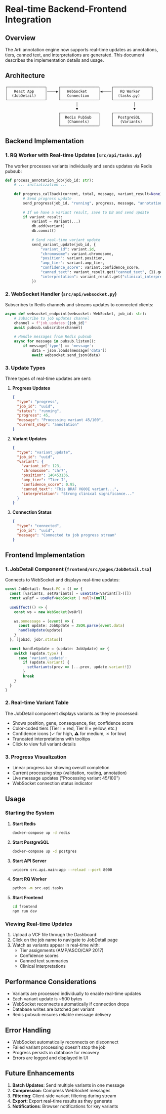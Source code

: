 # Real-time Backend-Frontend Integration

## Overview

The Arti annotation engine now supports real-time updates as annotations, tiers, canned text, and interpretations are generated. This document describes the implementation details and usage.

## Architecture

```
┌─────────────────┐     ┌─────────────────┐     ┌─────────────────┐
│   React App     │────▶│   WebSocket     │◀────│   RQ Worker     │
│  (JobDetail)    │     │   Connection    │     │  (tasks.py)     │
└─────────────────┘     └─────────────────┘     └─────────────────┘
                                │                         │
                                ▼                         ▼
                        ┌─────────────────┐     ┌─────────────────┐
                        │  Redis PubSub   │     │  PostgreSQL     │
                        │   (Channels)    │     │   (Variants)    │
                        └─────────────────┘     └─────────────────┘
```

## Backend Implementation

### 1. RQ Worker with Real-time Updates (`src/api/tasks.py`)

The worker processes variants individually and sends updates via Redis pubsub:

```python
def process_annotation_job(job_id: str):
    # ... initialization ...
    
    def progress_callback(current, total, message, variant_result=None):
        # Send progress update
        send_progress(job_id, "running", progress, message, "annotation")
        
        # If we have a variant result, save to DB and send update
        if variant_result:
            variant = Variant(...)
            db.add(variant)
            db.commit()
            
            # Send real-time variant update
            send_variant_update(job_id, {
                "variant_id": variant.id,
                "chromosome": variant.chromosome,
                "position": variant.position,
                "amp_tier": variant.amp_tier,
                "confidence_score": variant.confidence_score,
                "canned_text": variant_result.get("canned_text", {}).get("summary"),
                "interpretation": variant_result.get("clinical_interpretation")
            })
```

### 2. WebSocket Handler (`src/api/websocket.py`)

Subscribes to Redis channels and streams updates to connected clients:

```python
async def websocket_endpoint(websocket: WebSocket, job_id: str):
    # Subscribe to job updates channel
    channel = f"job_updates:{job_id}"
    await pubsub.subscribe(channel)
    
    # Handle messages from Redis pubsub
    async for message in pubsub.listen():
        if message['type'] == 'message':
            data = json.loads(message['data'])
            await websocket.send_json(data)
```

### 3. Update Types

Three types of real-time updates are sent:

1. **Progress Updates**
   ```json
   {
     "type": "progress",
     "job_id": "uuid",
     "status": "running",
     "progress": 45,
     "message": "Processing variant 45/100",
     "current_step": "annotation"
   }
   ```

2. **Variant Updates**
   ```json
   {
     "type": "variant_update",
     "job_id": "uuid",
     "variant": {
       "variant_id": 123,
       "chromosome": "chr7",
       "position": 140453136,
       "amp_tier": "Tier I",
       "confidence_score": 0.95,
       "canned_text": "This BRAF V600E variant...",
       "interpretation": "Strong clinical significance..."
     }
   }
   ```

3. **Connection Status**
   ```json
   {
     "type": "connected",
     "job_id": "uuid",
     "message": "Connected to job progress stream"
   }
   ```

## Frontend Implementation

### 1. JobDetail Component (`frontend/src/pages/JobDetail.tsx`)

Connects to WebSocket and displays real-time updates:

```typescript
const JobDetail: React.FC = () => {
  const [variants, setVariants] = useState<Variant[]>([])
  const wsRef = useRef<WebSocket | null>(null)
  
  useEffect(() => {
    const ws = new WebSocket(wsUrl)
    
    ws.onmessage = (event) => {
      const update: JobUpdate = JSON.parse(event.data)
      handleUpdate(update)
    }
  }, [jobId, job?.status])
  
  const handleUpdate = (update: JobUpdate) => {
    switch (update.type) {
      case 'variant_update':
        if (update.variant) {
          setVariants(prev => [...prev, update.variant!])
        }
        break
    }
  }
}
```

### 2. Real-time Variant Table

The JobDetail component displays variants as they're processed:

- Shows position, gene, consequence, tier, confidence score
- Color-coded tiers (Tier I = red, Tier II = yellow, etc.)
- Confidence icons (✓ for high, ⚠ for medium, ✗ for low)
- Truncated interpretations with tooltips
- Click to view full variant details

### 3. Progress Visualization

- Linear progress bar showing overall completion
- Current processing step (validation, routing, annotation)
- Live message updates ("Processing variant 45/100")
- WebSocket connection status indicator

## Usage

### Starting the System

1. **Start Redis**
   ```bash
   docker-compose up -d redis
   ```

2. **Start PostgreSQL**
   ```bash
   docker-compose up -d postgres
   ```

3. **Start API Server**
   ```bash
   uvicorn src.api.main:app --reload --port 8000
   ```

4. **Start RQ Worker**
   ```bash
   python -m src.api.tasks
   ```

5. **Start Frontend**
   ```bash
   cd frontend
   npm run dev
   ```

### Viewing Real-time Updates

1. Upload a VCF file through the Dashboard
2. Click on the job name to navigate to JobDetail page
3. Watch as variants appear in real-time with:
   - Tier assignments (AMP/ASCO/CAP 2017)
   - Confidence scores
   - Canned text summaries
   - Clinical interpretations

## Performance Considerations

- Variants are processed individually to enable real-time updates
- Each variant update is ~500 bytes
- WebSocket reconnects automatically if connection drops
- Database writes are batched per variant
- Redis pubsub ensures reliable message delivery

## Error Handling

- WebSocket automatically reconnects on disconnect
- Failed variant processing doesn't stop the job
- Progress persists in database for recovery
- Errors are logged and displayed in UI

## Future Enhancements

1. **Batch Updates**: Send multiple variants in one message
2. **Compression**: Compress WebSocket messages
3. **Filtering**: Client-side variant filtering during stream
4. **Export**: Export real-time results as they generate
5. **Notifications**: Browser notifications for key variants